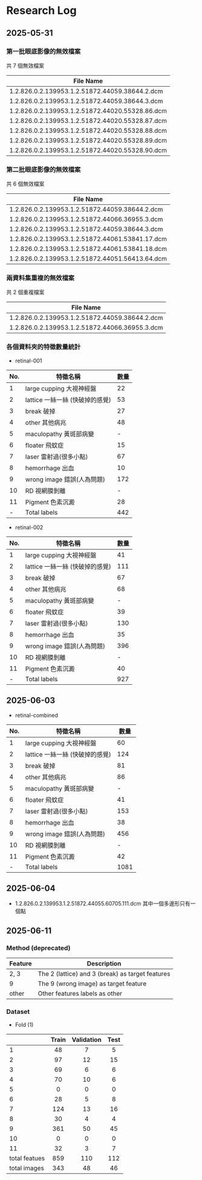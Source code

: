 
# Research Log

## 2025-05-31


### 第一批眼底影像的無效檔案

共 7 個無效檔案

| File Name                                               |
|---------------------------------------------------------|
| 1.2.826.0.2.139953.1.2.51872.44059.38644.2.dcm          |
| 1.2.826.0.2.139953.1.2.51872.44059.38644.3.dcm          |
| 1.2.826.0.2.139953.1.2.51872.44020.55328.86.dcm         | 
| 1.2.826.0.2.139953.1.2.51872.44020.55328.87.dcm         |
| 1.2.826.0.2.139953.1.2.51872.44020.55328.88.dcm         |
| 1.2.826.0.2.139953.1.2.51872.44020.55328.89.dcm         |
| 1.2.826.0.2.139953.1.2.51872.44020.55328.90.dcm         |


### 第二批眼底影像的無效檔案

共 6 個無效檔案

| File Name                                       |
|-------------------------------------------------|
| 1.2.826.0.2.139953.1.2.51872.44059.38644.2.dcm  |
| 1.2.826.0.2.139953.1.2.51872.44066.36955.3.dcm  |
| 1.2.826.0.2.139953.1.2.51872.44059.38644.3.dcm  |
| 1.2.826.0.2.139953.1.2.51872.44061.53841.17.dcm |
| 1.2.826.0.2.139953.1.2.51872.44061.53841.18.dcm |
| 1.2.826.0.2.139953.1.2.51872.44051.56413.64.dcm |

### 兩資料集重複的無效檔案

共 2 個重複檔案

| File Name                                       |
|-------------------------------------------------|
| 1.2.826.0.2.139953.1.2.51872.44059.38644.2.dcm  |
| 1.2.826.0.2.139953.1.2.51872.44066.36955.3.dcm  |


### 各個資料夾的特徵數量統計

- retinal-001

| No. |特徵名稱 | 數量 |
|---|------------------|------|
| 1 | large cupping 大視神經盤 | 22   |
| 2 | lattice 一絲一絲 (快破掉的感覺) | 53   |
| 3 | break 破掉 | 27   |
| 4 | other 其他病兆 | 48   |
| 5 | maculopathy 黃斑部病變 | - |
| 6 | floater 飛蚊症 | 15   |
| 7 | laser 雷射過(很多小點) | 67   |
| 8 | hemorrhage 出血 | 10   |
| 9 | wrong image 錯誤(人為問題) | 172  |
| 10 | RD 視網膜剝離 | -   |
| 11 | Pigment 色素沉澱 | 28   |
| - | Total labels | 442  |

- retinal-002

| No. |特徵名稱 | 數量 |
|---|------------------|------|
| 1 | large cupping 大視神經盤 | 41   |
| 2 | lattice 一絲一絲 (快破掉的感覺) | 111  |
| 3 | break 破掉 | 67   |
| 4 | other 其他病兆 | 68   |
| 5 | maculopathy 黃斑部病變 | - |
| 6 | floater 飛蚊症 | 39   |
| 7 | laser 雷射過(很多小點) | 130  |
| 8 | hemorrhage 出血 | 35   |
| 9 | wrong image 錯誤(人為問題) | 396  |
| 10 | RD 視網膜剝離 | -  |
| 11 | Pigment 色素沉澱 | 40   |
| - | Total labels | 927  |




## 2025-06-03

- retinal-combined

| No. |特徵名稱 | 數量 |
|---|------------------|------|
| 1 | large cupping 大視神經盤 | 60   |
| 2 | lattice 一絲一絲 (快破掉的感覺) | 124 |
| 3 | break 破掉 | 81   |
| 4 | other 其他病兆 | 86   |
| 5 | maculopathy 黃斑部病變 | - |
| 6 | floater 飛蚊症 | 41   |
| 7 | laser 雷射過(很多小點) | 153  |
| 8 | hemorrhage 出血 | 38   |
| 9 | wrong image 錯誤(人為問題) | 456  |
| 10 | RD 視網膜剝離 | -  |
| 11 | Pigment 色素沉澱 | 42   |
| - | Total labels | 1081  |


## 2025-06-04

- 1.2.826.0.2.139953.1.2.51872.44055.60705.111.dcm
其中一個多邊形只有一個點


## 2025-06-11

### Method (deprecated)

| Feature | Description |
|---------|-------------|
| 2, 3 | The 2 (lattice) and 3 (break) as target features |
| 9 | The 9 (wrong image) as target feature |
| other | Other features labels as other |

### Dataset

- Fold (1)

|         | Train | Validation | Test |
|---------|:-------:|:------------:|:------:|
|    1    |   48  |     7      |  5   |
|    2    |   97  |    12      | 15   | 
|    3    |   69  |     6      |  6   |
|    4    |   70  |    10      |  6   | 
|    5    |   0  |      0      |  0   |
|    6    |   28  |     5      |  8   |
|    7    |   124  |   13      | 16   |
|    8    |   30  |     4      |  4   | 
|    9    |   361  |   50      | 45   |
|    10    |   0  |     0      |  0   |
|    11    |   32  |    3      |  7   |
|    total featues    |   859  | 110  | 112  |
| total images | 343 | 48 | 46 | 

